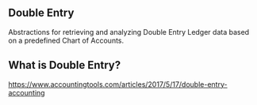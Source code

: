 ## Double Entry
Abstractions for retrieving and analyzing Double Entry Ledger data based on a predefined Chart of Accounts.

## What is Double Entry?

https://www.accountingtools.com/articles/2017/5/17/double-entry-accounting